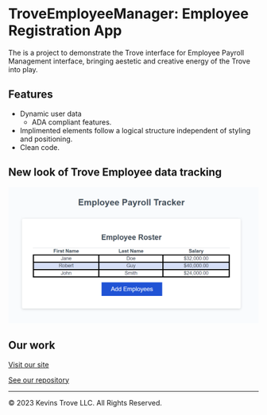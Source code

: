 # TroveEmployeeManager: Employee Registration App
The is a project to demonstrate the Trove interface for Employee Payroll Management interface, bringing aestetic and creative energy of the Trove into play.

## Features
- Dynamic user data
  - ADA compliant features.
- Implimented elements follow a logical structure independent of styling and positioning.
- Clean code.

## New look of Trove Employee data tracking
![Screenshot of TRoves creative payroll management interface](/assets/images/screenshot-trove.PNG?raw=true "TrovePayrollManager")


## Our work
[Visit our site](https://kevins-trove.github./)

[See our repository](https://github.com/Kevins-Trove/TroveEmployeeManager)


- - -
© 2023 Kevins Trove LLC. All Rights Reserved.
